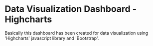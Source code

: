 Data Visualization Dashboard - Highcharts
=========================================

Basically this dashboard has been created for data visualization using 'Highcharts' javascript library and 'Bootstrap'.
